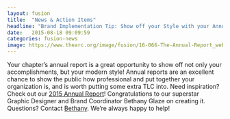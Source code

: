 ```yaml
---
layout: fusion
title:  "News & Action Items"
headline: "Brand Implementation Tip: Show off your Style with your Annual Report"
date:   2015-08-18 09:09:59
categories: fusion-news
image: https://www.thearc.org/image/fusion/16-066-The-Annual-Report_web_Page_01.jpg
---
```

Your chapter’s annual report is a great opportunity to show off not only your accomplishments, but your modern style! Annual reports are an excellent chance to show the public how professional and put together your organization is, and is worth putting some extra TLC into. Need inspiration? Check out our <a href="http://www.thearc.org/file/16-066-The-Annual-Report_web.pdf">2015 Annual Report</a>! Congratulations to our superstar Graphic Designer and Brand Coordinator Bethany Glaze on creating it. Questions? Contact <a href="mailto:glaze@thearc.org">Bethany</a>. We’re always happy to help!
